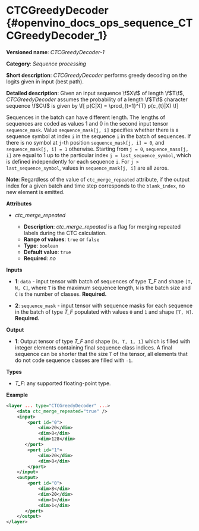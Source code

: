# CTCGreedyDecoder {#openvino_docs_ops_sequence_CTCGreedyDecoder_1}

**Versioned name**: *CTCGreedyDecoder-1*

**Category**: *Sequence processing*

**Short description**: *CTCGreedyDecoder* performs greedy decoding on the logits given in input (best path).

**Detailed description**:
Given an input sequence \f$X\f$ of length \f$T\f$, *CTCGreedyDecoder* assumes the probability of a length \f$T\f$ character sequence \f$C\f$ is given by
\f[
p(C|X) = \prod_{t=1}^{T} p(c_{t}|X)
\f]

Sequences in the batch can have different length. The lengths of sequences are coded as values 1 and 0 in the second input tensor `sequence_mask`. Value `sequence_mask[j, i]` specifies whether there is a sequence symbol at index `i` in the sequence `i` in the batch of sequences. If there is no symbol at `j`-th position `sequence_mask[j, i] = 0`, and `sequence_mask[j, i] = 1` otherwise. Starting from `j = 0`, `sequence_mass[j, i]` are equal to 1 up to the particular index `j = last_sequence_symbol`, which is defined independently for each sequence `i`. For `j > last_sequence_symbol`, values in `sequence_mask[j, i]` are all zeros.

**Note**: Regardless of the value of `ctc_merge_repeated` attribute, if the output index for a given batch and time step corresponds to the `blank_index`, no new element is emitted.

**Attributes**

* *ctc_merge_repeated*

  * **Description**: *ctc_merge_repeated* is a flag for merging repeated labels during the CTC calculation.
  * **Range of values**: `true` or `false`
  * **Type**: `boolean`
  * **Default value**: `true`
  * **Required**: *no*

**Inputs**

* **1**: `data` - input tensor with batch of sequences of type *T_F* and shape `[T, N, C]`, where `T` is the maximum sequence length, `N` is the batch size and `C` is the number of classes. **Required.**

* **2**: `sequence_mask` - input tensor with sequence masks for each sequence in the batch of type *T_F* populated with values `0` and `1` and shape `[T, N]`. **Required.**

**Output**

* **1**: Output tensor of type *T_F* and shape `[N, T, 1, 1]` which is filled with integer elements containing final sequence class indices. A final sequence can be shorter that the size `T` of the tensor, all elements that do not code sequence classes are filled with `-1`.

**Types**
* *T_F*: any supported floating-point type.

**Example**

```xml
<layer ... type="CTCGreedyDecoder" ...>
    <data ctc_merge_repeated="true" />
    <input>
        <port id="0">
            <dim>20</dim>
            <dim>8</dim>
            <dim>128</dim>
       </port>
        <port id="1">
            <dim>20</dim>
            <dim>8</dim>
        </port>
    </input>
    <output>
        <port id="0">
            <dim>8</dim>
            <dim>20</dim>
            <dim>1</dim>
            <dim>1</dim>
       </port>
    </output>
</layer>
```
